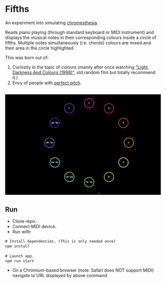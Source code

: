# Fifths
An experiment into simulating [chromesthesia][chromesthesia].

Reads piano playing (through standard keyboard or MIDI instrument) and displays the musical notes in their corresponding colours inside a circle of fifths. Multiple notes simultaneously (i.e. chords) colours are mixed and their area in the circle highlighted.

This was born out of:
1. Curiosity in the topic of colours (mainly after once watching ["Light, Darkness And Colours (1998)"][light_darkness_and_colours], old random film but totally recommend it.)
2. Envy of people with [perfect pitch][perfect_pitch].

## ![demo](./demo.gif)

## Run

* Clone repo.
* Connect MIDI device.
* Run with:
```
# Install dependencies. (This is only needed once)
npm install

# Launch app.
npm run start
```
* On a Chromium-based browser (note: Safari does NOT support MIDI) navigate to URL displayed by above command.


[chromesthesia]: https://en.wikipedia.org/wiki/Chromesthesia#:~:text=Chromesthesia%20or%20sound%2Dto%2Dcolor,associations%2Fperceptions%20in%20daily%20life
[light_darkness_and_colours]: https://www.youtube.com/watch?v=2hvprCbk1HU
[perfect_pitch]: https://en.wikipedia.org/wiki/Absolute_pitch

